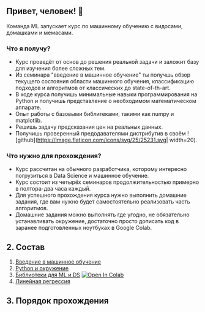 ## Привет, человек! 🤖

Команда ML запускает курс по машинному обучению с видосами, домашками и
мемаcами.


### Что я получу?
- Курс проведёт от основ до решения реальной задачи и заложит базу для изучения более сложных тем.
- Из семинара "введение в машинное обучение" ты получшь обзор текущего состояния области машинного обучения, классификацию подходов и алгоритмов от классических до state-of-th-art.
- В ходе курса получишь минимальные навыки программирования на Python и получишь представление о необходимом математическом аппарате.
- Опыт работы с базовыми библитеками, такими как numpy и matplotlib.
- Решишь задачу предсказания цен на реальных данных.
- Получишь проверенный предодавателями дистрибутив в своём ![github](https://image.flaticon.com/icons/svg/25/25231.svg| width=20). 

### Что нужно для прохождения?
- Курс рассчитан на обычного разработчика, которому интересно погрузиться в Data Science и машинное обучение.
- Курс состоит из четырёх семинаров продолжительностью примерно в полтора-два часа каждый.
- Для успешного прохождения курса нужно выполнить домашние задания, где вам нужно будет самостоятельно реализовать часть алгоритмов. 
- Домашние задания можно выполнять где угодно, не обязательно устанавливать окружение, достаточно просто дописать код в заранее подготовленных ноутбуках в Google Colab.


## 2. Состав

1. [Введение в машинное обучение](https://docs.google.com/presentation/d/1YWKiDTNDOX4lxNjyxqV1brSXZOzV-LqRiSsqxCZeRfE/edit?usp=sharing)
2. [Python и окружение](https://github.com/mts-machines-learn/ml-course-dec2019)
3. [Библиотеки для ML и DS](./3.%20%D0%9E%D1%81%D0%BD%D0%BE%D0%B2%D0%BD%D1%8B%D0%B5%20%D0%B1%D0%B8%D0%B1%D0%BB%D0%B8%D0%BE%D1%82%D0%B5%D0%BA%D0%B8/Lesson_3.ipynb) [![Open In Colab](https://colab.research.google.com/assets/colab-badge.svg)](https://colab.research.google.com/github/mts-machines-learn/ml-course-dec2019/blob/dev/3.%20%D0%9E%D1%81%D0%BD%D0%BE%D0%B2%D0%BD%D1%8B%D0%B5%20%D0%B1%D0%B8%D0%B1%D0%BB%D0%B8%D0%BE%D1%82%D0%B5%D0%BA%D0%B8/Lesson_3.ipynb)
4. [Линейная регрессия](https://github.com/mts-machines-learn/ml-course-dec2019)

## 3. Порядок прохождения






